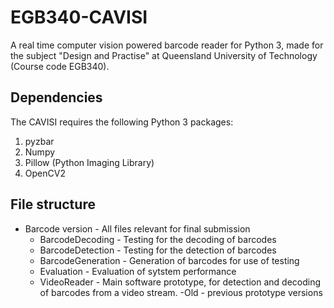 # EGB340-CAVISI
A real time computer vision powered barcode reader for Python 3, made for the subject "Design and Practise" at Queensland University of Technology (Course code EGB340).

## Dependencies
The CAVISI requires the following Python 3 packages:

1) pyzbar
2) Numpy
3) Pillow (Python Imaging Library)
4) OpenCV2

## File structure
- Barcode version - All files relevant for final submission
    - BarcodeDecoding - Testing for the decoding of barcodes
    - BarcodeDetection - Testing for the detection of barcodes
    - BarcodeGeneration - Generation of barcodes for use of testing
    - Evaluation - Evaluation of sytstem performance
    - VideoReader - Main software prototype, for detection and decoding of barcodes from a video stream.
-Old - previous prototype versions
